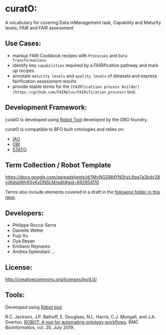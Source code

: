 # curatO:

A vocabulary for covering Data mManagement task, Capability and Maturity levels,  FAIR and FAIR assessment

## Use Cases:
- markup FAIR Cookbook recipes with `Processes` and `Data Transformations`
- identify key `capabilities` required by a FAIRification pathway and mark up recipes
- annotate `maturity levels` and `quality levels` of datasets and express fairification assessment results
- provide stable terms for the `[FAIRficatiion process builder](https://github.com/FAIRplus/FAIRification_process)` tool.

## Development Framework:
curatO is developed using [Robot Tool](http://robot.obolibrary.org/) developed by the OBO foundry.

curatO is compatible to BFO built ontologies and relies on:
  - [IAO](http://www.obofoundry.org/ontology/iao.html#)
  - [OBI](http://www.obofoundry.org/ontology/obi.html#)
  - [STATO](http://stato-ontology.org).

## Term Collection / Robot Template
https://docs.google.com/spreadsheets/d/1MvNGSWdYN0hzL6qg7a3bdv28yjiKdsbWh93yKxDNSLM/edit#gid=892954110

Terms also include elements covered in a draft in the [following folder in this repo](https://github.com/FAIRplus/FAIRification_process/tree/master/terminologies).


## Developers:
  - Philippe Rocca-Serra
  - Danielle Welter
  - Fuqi Xu
  - Oya Beyan
  - Emiliano Reynares
  - Andrea Splendiani
  ...
  
## License:

http://creativecommons.org/licenses/by/4.0/

## Tools:
Developed using [Robot tool](http://robot.obolibrary.org)

R.C. Jackson, J.P. Balhoff, E. Douglass, N.L. Harris, C.J. Mungall, and J.A. Overton. [ROBOT: A tool for automating ontology workflows](https://rdcu.be/bMnHT). BMC Bioinformatics, vol. 20, July 2019.
  
